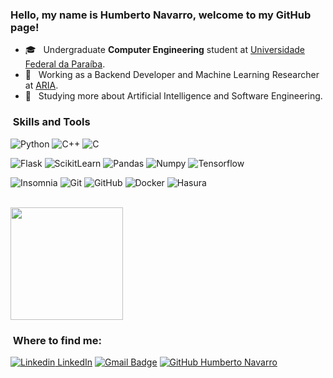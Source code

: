 <h3> Hello, my name is Humberto Navarro, welcome to my GitHub page! </h3>

- 🎓 &nbsp; Undergraduate **Computer Engineering** student at <a href="https://www.ufpb.br/">Universidade Federal da Paraíba</a>.
- 💼 &nbsp; Working as a Backend Developer and Machine Learning Researcher at <a href="https://aria.ci.ufpb.br//">ARIA</a>.
- 🌱 &nbsp; Studying more about Artificial Intelligence and Software Engineering.

<h3> &nbsp;Skills and Tools</h3>

  ![Python](https://img.shields.io/badge/-Python-333333?style=flat&logo=python)
  ![C++](https://img.shields.io/badge/-C++-333333?style=flat&logo=C%2B%2B&logoColor=00599C)
  ![C](https://img.shields.io/badge/-C-333333?style=flat&logo=C)
  
  ![Flask](https://img.shields.io/badge/-Flask-333333?style=flat&logo=Flask)
  ![ScikitLearn](https://img.shields.io/badge/-ScikitLearn-333333?style=flat&logo=ScikitLearn)
  ![Pandas](https://img.shields.io/badge/-Pandas-333333?style=flat&logo=Pandas)
  ![Numpy](https://img.shields.io/badge/-Numpy-333333?style=flat&logo=Numpy)
  ![Tensorflow](https://img.shields.io/badge/-Tensorflow-333333?style=flat&logo=Tensorflow)

  ![Insomnia](https://img.shields.io/badge/-Insomnia-333333?style=flat&logo=insomnia)
  ![Git](https://img.shields.io/badge/-Git-333333?style=flat&logo=git)
  ![GitHub](https://img.shields.io/badge/-GitHub-333333?style=flat&logo=github)
  ![Docker](https://img.shields.io/badge/-Docker-333333?style=flat&logo=docker)
  ![Hasura](https://img.shields.io/badge/-Hasura-333333?style=flat&logo=hasura)


<br/>

<a href="https://github.com/humbertonc">
  <img height="180em" src="https://github-readme-stats.vercel.app/api?username=humbertonc&theme=dracula&show_icons=true" />
</a>

<br/>

<h3> &nbsp;Where to find me: </h3> 

[![Linkedin](https://i.stack.imgur.com/gVE0j.png) LinkedIn](https://www.linkedin.com/humbertonc)
[![Gmail Badge](https://img.shields.io/badge/-humbertonavarroc@gmail.com-006bed?style=flat-square&logo=Gmail&logoColor=white&link=mailto:humbertonavarroc@gmail.com)](mailto:humbertonavarroc@gmail.com)
[![GitHub Humberto Navarro]( https://img.shields.io/github/followers/humbertonc?label=follow&style=social)](https://github.com/humbertonc)
